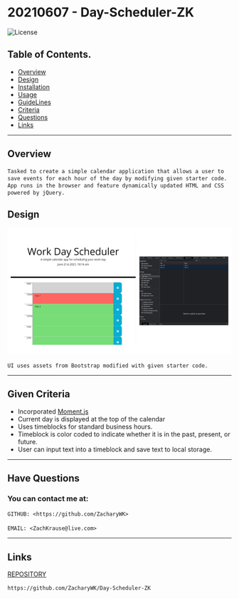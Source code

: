 # 20210607 - Day-Scheduler-ZK 

![License](https://img.shields.io/badge/License-Unlicense-blue.svg)

 ## Table of Contents.
 * [Overview](#overview)
 * [Design](#overview)
 * [Installation](#overview)
 * [Usage](#overview)
 * [GuideLines](#contribution-guideLines)
 * [Criteria](#given-criteria)
 * [Questions](#have-questions)
 * [Links](#links)
 ---


## Overview 
    Tasked to create a simple calendar application that allows a user to save events for each hour of the day by modifying given starter code. App runs in the browser and feature dynamically updated HTML and CSS powered by jQuery.

## Design
![image](./img/image.png)

    UI uses assets from Bootstrap modified with given starter code.


---
## Given Criteria
* Incorporated [Moment.js](https://momentjs.com/) 
* Current day is displayed at the top of the calendar
* Uses timeblocks for standard business hours.
* Timeblock is color coded to indicate whether it is in the past, present, or future.
* User can input text into a timeblock and save text to local storage. 


---
## Have Questions
### You can contact me at:

    GITHUB: <https://github.com/ZacharyWK>

    EMAIL: <ZachKrause@live.com>


---
## Links
[REPOSITORY](https://github.com/ZacharyWK/Day-Scheduler-ZK)
```
https://github.com/ZacharyWK/Day-Scheduler-ZK
```

